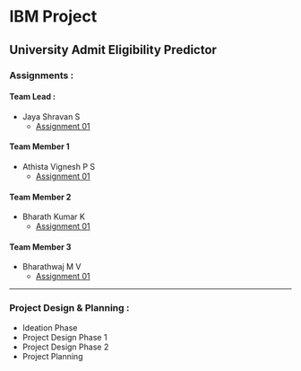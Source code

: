 # IBM Project

## University Admit Eligibility Predictor

### Assignments :

#### Team Lead :
- Jaya Shravan S
    - [Assignment 01](./Assignments/Team%20Lead/Assignment-01/JayaShravan_Assignment_1.ipynb)
#### Team Member 1
- Athista Vignesh P S
    - [Assignment 01](./Assignments/Team%20Member%201/Assignment-01/athistavignesh.p.s_Assignment-01.pdf)

#### Team Member 2
- Bharath Kumar K
    - [Assignment 01](.)
#### Team Member 3
- Bharathwaj M V
    - [Assignment 01](.)

---

### Project Design & Planning :
- Ideation Phase
- Project Design Phase 1
- Project Design Phase 2
- Project Planning
